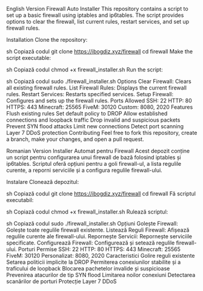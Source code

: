 English Version
Firewall Auto Installer
This repository contains a script to set up a basic firewall using iptables and ip6tables. The script provides options to clear the firewall, list current rules, restart services, and set up firewall rules.

Installation
Clone the repository:

sh
Copiază codul
git clone https://ibogdiz.xyz/firewall
cd firewall
Make the script executable:

sh
Copiază codul
chmod +x firewall_installer.sh
Run the script:

sh
Copiază codul
sudo ./firewall_installer.sh
Options
Clear Firewall: Clears all existing firewall rules.
List Firewall Rules: Displays the current firewall rules.
Restart Services: Restarts specified services.
Setup Firewall: Configures and sets up the firewall rules.
Ports Allowed
SSH: 22
HTTP: 80
HTTPS: 443
Minecraft: 25565
FiveM: 30120
Custom: 8080, 2020
Features
Flush existing rules
Set default policy to DROP
Allow established connections and loopback traffic
Drop invalid and suspicious packets
Prevent SYN flood attacks
Limit new connections
Detect port scanning
Layer 7 DDoS protection
Contributing
Feel free to fork this repository, create a branch, make your changes, and open a pull request.

Romanian Version
Installer Automat pentru Firewall
Acest depozit conține un script pentru configurarea unui firewall de bază folosind iptables și ip6tables. Scriptul oferă opțiuni pentru a goli firewall-ul, a lista regulile curente, a reporni serviciile și a configura regulile firewall-ului.

Instalare
Clonează depozitul:

sh
Copiază codul
git clone https://ibogdiz.xyz/firewall
cd firewall
Fă scriptul executabil:

sh
Copiază codul
chmod +x firewall_installer.sh
Rulează scriptul:

sh
Copiază codul
sudo ./firewall_installer.sh
Opțiuni
Golește Firewall: Golește toate regulile firewall existente.
Listează Reguli Firewall: Afișează regulile curente ale firewall-ului.
Repornește Servicii: Repornește serviciile specificate.
Configurează Firewall: Configurează și setează regulile firewall-ului.
Porturi Permise
SSH: 22
HTTP: 80
HTTPS: 443
Minecraft: 25565
FiveM: 30120
Personalizat: 8080, 2020
Caracteristici
Golire reguli existente
Setarea politicii implicite la DROP
Permiterea conexiunilor stabilite și a traficului de loopback
Blocarea pachetelor invalide și suspicioase
Prevenirea atacurilor de tip SYN flood
Limitarea noilor conexiuni
Detectarea scanărilor de porturi
Protecție Layer 7 DDoS
